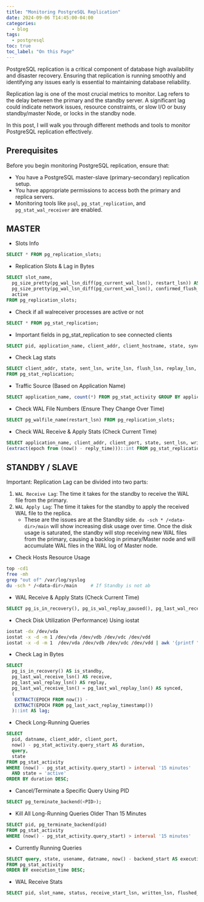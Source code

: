 ```yaml
---
title: "Monitoring PostgreSQL Replication"
date: 2024-09-06 T14:45:00-04:00
categories:
  - blog
tags:
  - postgresql
toc: true
toc_label: "On this Page"
---
```


PostgreSQL replication is a critical component of database high availability and disaster recovery. Ensuring that replication is running smoothly and identifying any issues early is essential to maintaining database reliability.

Replication lag is one of the most crucial metrics to monitor. Lag refers to the delay between the primary and the standby server. A significant lag could indicate network issues, resource constraints, or slow I/O or busy standby/master Node, or locks in the standby node.

In this post, I will walk you through different methods and tools to monitor PostgreSQL replication effectively.

## Prerequisites

Before you begin monitoring PostgreSQL replication, ensure that:
- You have a PostgreSQL master-slave (primary-secondary) replication setup.
- You have appropriate permissions to access both the primary and replica servers.
- Monitoring tools like `psql`, `pg_stat_replication`, and `pg_stat_wal_receiver` are enabled.

## MASTER

- Slots Info
```sql
SELECT * FROM pg_replication_slots;
```

- Replication Slots & Lag in Bytes
```sql
SELECT slot_name,
  pg_size_pretty(pg_wal_lsn_diff(pg_current_wal_lsn(), restart_lsn)) AS replicationSlotLag,
  pg_size_pretty(pg_wal_lsn_diff(pg_current_wal_lsn(), confirmed_flush_lsn)) AS confirmedLag,
  active
FROM pg_replication_slots;
```

- Check if all walreceiver processes are active or not
```sql
SELECT * FROM pg_stat_replication;
```

- Important fields in pg_stat_replication to see connected clients
```sql
SELECT pid, application_name, client_addr, client_hostname, state, sync_state, replay_lag FROM pg_stat_replication;
```

- Check Lag stats
```sql
SELECT client_addr, state, sent_lsn, write_lsn, flush_lsn, replay_lsn, write_lag, flush_lag, replay_lag
FROM pg_stat_replication;
```

- Traffic Source (Based on Application Name)
```sql
SELECT application_name, count(*) FROM pg_stat_activity GROUP BY application_name;
```

- Check WAL File Numbers (Ensure They Change Over Time)
```sql
SELECT pg_walfile_name(restart_lsn) FROM pg_replication_slots;
```

- Check WAL Receive & Apply Stats (Check Current Time)
```sql
SELECT application_name, client_addr, client_port, state, sent_lsn, write_lsn, flush_lsn, replay_lsn, write_lag, flush_lag, replay_lag, sync_state,
(extract(epoch from (now() - reply_time)))::int FROM pg_stat_replication;
```


## STANDBY / SLAVE

Important: Replication Lag can be divided into two parts:
1. `WAL Receive Lag`: The time it takes for the standby to receive the WAL file from the primary.
2. `WAL Apply Lag`: The time it takes for the standby to apply the received WAL file to the replica.
      - These are the issues are at the Standby side. `du -sch * /<data-dir>/main` will show increasing disk usage over time. Once the disk usage is saturated, the standby will stop receiving new WAL files from the primary, causing a backlog in primary/Master node and will accumulate WAL files in the WAL log of Master node.

- Check Hosts Resource Usage
```bash
top -cd1
free -mh
grep "out of" /var/log/syslog
du -sch * /<data-dir>/main     # If Standby is not ab
```

- WAL Receive & Apply Stats (Check Current Time)
```sql
SELECT pg_is_in_recovery(), pg_is_wal_replay_paused(), pg_last_wal_receive_lsn(), pg_last_wal_replay_lsn(), pg_last_xact_replay_timestamp(), now()-pg_last_xact_replay_timestamp() AS ReplicaLag;
``` 

- Check Disk Utilization (Performance) Using iostat
```bash
iostat -dx /dev/vda
iostat -x -d -m 1 /dev/vda /dev/vdb /dev/vdc /dev/vdd
iostat -x -d -m 1  /dev/vda /dev/vdb /dev/vdc /dev/vdd | awk '{printf "%-12s %-10s %-10s %-10s %-10s %-10s\n", $1, $2, $3, $8, $9, $21}'
```
- Check Lag in Bytes
```sql
SELECT
  pg_is_in_recovery() AS is_standby,
  pg_last_wal_receive_lsn() AS receive,
  pg_last_wal_replay_lsn() AS replay,
  pg_last_wal_receive_lsn() = pg_last_wal_replay_lsn() AS synced,
  (
   EXTRACT(EPOCH FROM now()) -
   EXTRACT(EPOCH FROM pg_last_xact_replay_timestamp())
  )::int AS lag;
```

- Check Long-Running Queries
```sql
SELECT
  pid, datname, client_addr, client_port,
  now() - pg_stat_activity.query_start AS duration,
  query,
  state
FROM pg_stat_activity
WHERE (now() - pg_stat_activity.query_start) > interval '15 minutes'
  AND state = 'active'
ORDER BY duration DESC;
```

- Cancel/Terminate a Specific Query Using PID
```sql
SELECT pg_terminate_backend(<PID>);
```

- Kill All Long-Running Queries Older Than 15 Minutes
```sql
SELECT pid, pg_terminate_backend(pid)
FROM pg_stat_activity
WHERE (now() - pg_stat_activity.query_start) > interval '15 minutes'
```

- Currently Running Queries
```sql
SELECT query, state, usename, datname, now() - backend_start AS execution_time
FROM pg_stat_activity
ORDER BY execution_time DESC;
```

- WAL Receive Stats
```sql
SELECT pid, slot_name, status, receive_start_lsn, written_lsn, flushed_lsn, last_msg_receipt_time FROM pg_stat_wal_receiver;
```
